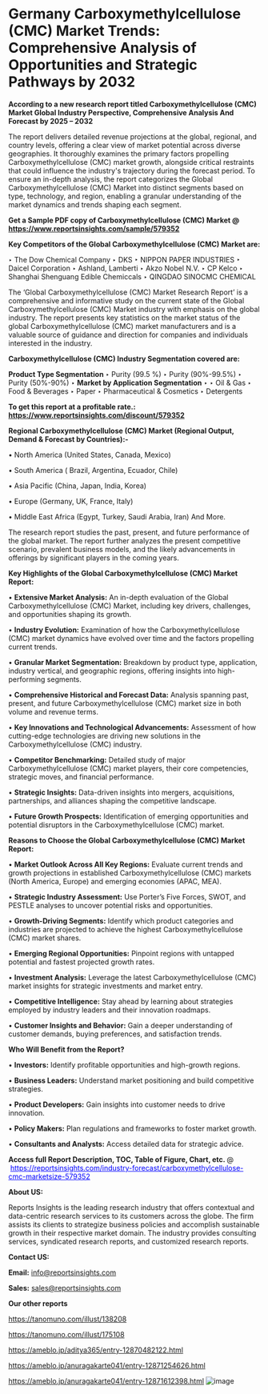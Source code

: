 # Germany Carboxymethylcellulose (CMC) Market Trends: Comprehensive Analysis of Opportunities and Strategic Pathways by 2032

<strong>According to a new research report titled Carboxymethylcellulose (CMC) Market Global Industry Perspective, Comprehensive Analysis And Forecast by 2025 – 2032</strong>

The report delivers detailed revenue projections at the global, regional, and country levels, offering a clear view of market potential across diverse geographies. It thoroughly examines the primary factors propelling Carboxymethylcellulose (CMC) market growth, alongside critical restraints that could influence the industry's trajectory during the forecast period. To ensure an in-depth analysis, the report categorizes the Global Carboxymethylcellulose (CMC) Market into distinct segments based on type, technology, and region, enabling a granular understanding of the market dynamics and trends shaping each segment.

<strong>Get a Sample PDF copy of Carboxymethylcellulose (CMC) Market </strong><strong>@<a href=https://www.reportsinsights.com/sample/579352 style=color:#0000ff;> https://www.reportsinsights.com/sample/579352</a></strong></font>

<strong>Key Competitors of the Global Carboxymethylcellulose (CMC) Market are:</strong>

‣ The Dow Chemical Company
‣ DKS
‣ NIPPON PAPER INDUSTRIES
‣ Daicel Corporation
‣ Ashland, Lamberti
‣ Akzo Nobel N.V.
‣ CP Kelco
‣ Shanghai Shenguang Edible Chemiccals
‣ QINGDAO SINOCMC CHEMICAL

The ‘Global Carboxymethylcellulose (CMC) Market Research Report’ is a comprehensive and informative study on the current state of the Global Carboxymethylcellulose (CMC) Market industry with emphasis on the global industry. The report presents key statistics on the market status of the global Carboxymethylcellulose (CMC) market manufacturers and is a valuable source of guidance and direction for companies and individuals interested in the industry.

<strong>Carboxymethylcellulose (CMC) Industry Segmentation covered are:</strong>

<strong>Product Type Segmentation</strong>
‣
Purity (99.5 %)
‣ Purity (90%-99.5%)
‣ Purity (50%-90%)
‣ 
<strong>Market by Application Segmentation</strong>
‣
‣  Oil & Gas
‣ Food & Beverages
‣ Paper
‣ Pharmaceutical & Cosmetics
‣ Detergents

<strong>To get this report at a profitable rate.: <a href=https://www.reportsinsights.com/discount/579352 style=color:#0000ff;>https://www.reportsinsights.com/discount/579352</a></strong></font>

<strong>Regional Carboxymethylcellulose (CMC) Market (Regional Output, Demand &amp; Forecast by Countries):-</strong>

• North America (United States, Canada, Mexico)

• South America ( Brazil, Argentina, Ecuador, Chile)

• Asia Pacific (China, Japan, India, Korea)

• Europe (Germany, UK, France, Italy)

• Middle East Africa (Egypt, Turkey, Saudi Arabia, Iran) And More.

The research report studies the past, present, and future performance of the global market. The report further analyzes the present competitive scenario, prevalent business models, and the likely advancements in offerings by significant players in the coming years.

<strong>Key Highlights of the Global Carboxymethylcellulose (CMC) Market Report:</strong>

• <strong>Extensive Market Analysis:</strong> An in-depth evaluation of the Global Carboxymethylcellulose (CMC) Market, including key drivers, challenges, and opportunities shaping its growth.

• <strong>Industry Evolution:</strong> Examination of how the Carboxymethylcellulose (CMC) market dynamics have evolved over time and the factors propelling current trends.

• <strong>Granular Market Segmentation:</strong> Breakdown by product type, application, industry vertical, and geographic regions, offering insights into high-performing segments.

• <strong>Comprehensive Historical and Forecast Data:</strong> Analysis spanning past, present, and future Carboxymethylcellulose (CMC) market size in both volume and revenue terms.

• <strong>Key Innovations and Technological Advancements:</strong> Assessment of how cutting-edge technologies are driving new solutions in the Carboxymethylcellulose (CMC) industry.

• <strong>Competitor Benchmarking:</strong> Detailed study of major Carboxymethylcellulose (CMC) market players, their core competencies, strategic moves, and financial performance.

• <strong>Strategic Insights:</strong> Data-driven insights into mergers, acquisitions, partnerships, and alliances shaping the competitive landscape.

• <strong>Future Growth Prospects:</strong> Identification of emerging opportunities and potential disruptors in the Carboxymethylcellulose (CMC) market.

<strong>Reasons to Choose the Global Carboxymethylcellulose (CMC) Market Report:</strong>

• <strong>Market Outlook Across All Key Regions:</strong> Evaluate current trends and growth projections in established Carboxymethylcellulose (CMC) markets (North America, Europe) and emerging economies (APAC, MEA).

• <strong>Strategic Industry Assessment:</strong> Use Porter’s Five Forces, SWOT, and PESTLE analyses to uncover potential risks and opportunities.

• <strong>Growth-Driving Segments:</strong> Identify which product categories and industries are projected to achieve the highest Carboxymethylcellulose (CMC) market shares.

• <strong>Emerging Regional Opportunities:</strong> Pinpoint regions with untapped potential and fastest projected growth rates.

• <strong>Investment Analysis:</strong> Leverage the latest Carboxymethylcellulose (CMC) market insights for strategic investments and market entry.

• <strong>Competitive Intelligence:</strong> Stay ahead by learning about strategies employed by industry leaders and their innovation roadmaps.

• <strong>Customer Insights and Behavior:</strong> Gain a deeper understanding of customer demands, buying preferences, and satisfaction trends.

<strong>Who Will Benefit from the Report?</strong>

• <strong>Investors:</strong> Identify profitable opportunities and high-growth regions.

• <strong>Business Leaders:</strong> Understand market positioning and build competitive strategies.

• <strong>Product Developers:</strong> Gain insights into customer needs to drive innovation.

• <strong>Policy Makers:</strong> Plan regulations and frameworks to foster market growth.

• <strong>Consultants and Analysts:</strong> Access detailed data for strategic advice.
</ul>
<strong>Access full Report Description, TOC, Table of Figure, Chart, etc. </strong>@  <a href=https://reportsinsights.com/industry-forecast/carboxymethylcellulose-cmc-marketsize-579352 style=color:#0000ff;>https://reportsinsights.com/industry-forecast/carboxymethylcellulose-cmc-marketsize-579352</a></font>

<strong><strong>About US</strong>:</strong>

Reports Insights is the leading research industry that offers contextual and data-centric research services to its customers across the globe. The firm assists its clients to strategize business policies and accomplish sustainable growth in their respective market domain. The industry provides consulting services, syndicated research reports, and customized research reports.

<strong>Contact US:</strong>

<p class=""""><b>Email:</b> <a href=mailto:info@reportsinsights.com>info@reportsinsights.com</a></p>
<p class=""""><b>Sales:</b> <a href=mailto:sales@reportsinsights.com>sales@reportsinsights.com</a></p>

<strong>Our other reports</strong>

<a href=https://tanomuno.com/illust/138208>https://tanomuno.com/illust/138208</a>

<a href=https://tanomuno.com/illust/175108>https://tanomuno.com/illust/175108</a>

<a href=https://ameblo.jp/aditya365/entry-12870482122.html>https://ameblo.jp/aditya365/entry-12870482122.html</a>

<a href=https://ameblo.jp/anuragakarte041/entry-12871254626.html>https://ameblo.jp/anuragakarte041/entry-12871254626.html</a>

<a href=https://ameblo.jp/anuragakarte041/entry-12871612398.html>https://ameblo.jp/anuragakarte041/entry-12871612398.html</a>
![image](https://github.com/user-attachments/assets/e1c7a33e-f1ba-4a1b-ae9d-fd859621b93d)
